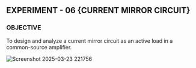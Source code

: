 ## EXPERIMENT - 06 {CURRENT MIRROR CIRCUIT}  

### OBJECTIVE
  To design and analyze a current mirror circuit as an active load in a common-source amplifier.  




  

![Screenshot 2025-03-23 221756](https://github.com/user-attachments/assets/1b47b41c-96b3-4ddb-8021-51262943ea63)

